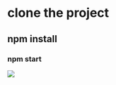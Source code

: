 # clone the project


## npm install
### npm start 

[![](http://img.youtube.com/vi/Llrm4Ur3sMA/0.jpg)](http://www.youtube.com/watch?v=Llrm4Ur3sMA "project vedio")
